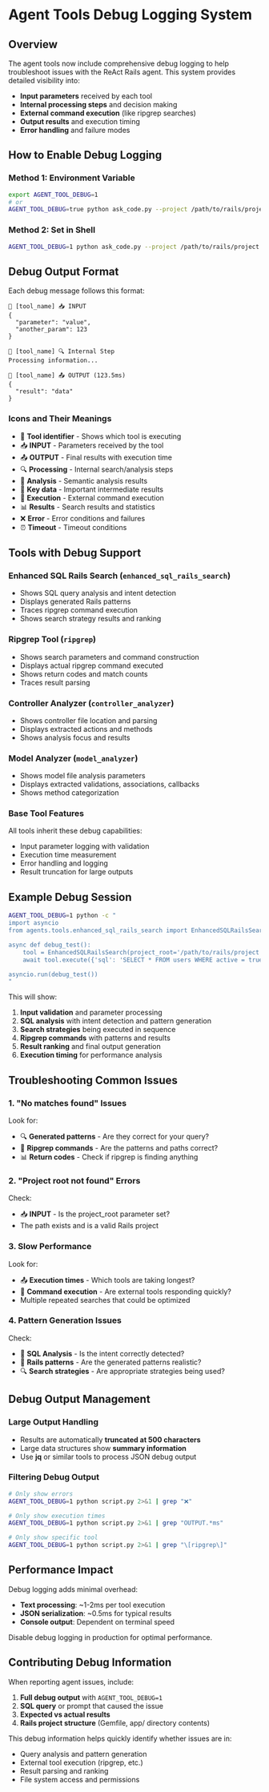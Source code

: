 # Agent Tools Debug Logging System

## Overview

The agent tools now include comprehensive debug logging to help troubleshoot issues with the ReAct Rails agent. This system provides detailed visibility into:

- **Input parameters** received by each tool
- **Internal processing steps** and decision making
- **External command execution** (like ripgrep searches)
- **Output results** and execution timing
- **Error handling** and failure modes

## How to Enable Debug Logging

### Method 1: Environment Variable
```bash
export AGENT_TOOL_DEBUG=1
# or
AGENT_TOOL_DEBUG=true python ask_code.py --project /path/to/rails/project
```

### Method 2: Set in Shell
```bash
AGENT_TOOL_DEBUG=1 python ask_code.py --project /path/to/rails/project
```

## Debug Output Format

Each debug message follows this format:
```
🔧 [tool_name] 📥 INPUT
{
  "parameter": "value",
  "another_param": 123
}

🔧 [tool_name] 🔍 Internal Step
Processing information...

🔧 [tool_name] 📤 OUTPUT (123.5ms)
{
  "result": "data"
}
```

### Icons and Their Meanings

- 🔧 **Tool identifier** - Shows which tool is executing
- 📥 **INPUT** - Parameters received by the tool
- 📤 **OUTPUT** - Final results with execution time
- 🔍 **Processing** - Internal search/analysis steps
- 🧠 **Analysis** - Semantic analysis results
- 🔑 **Key data** - Important intermediate results
- 🚀 **Execution** - External command execution
- 📊 **Results** - Search results and statistics
- ❌ **Error** - Error conditions and failures
- ⏰ **Timeout** - Timeout conditions

## Tools with Debug Support

### Enhanced SQL Rails Search (`enhanced_sql_rails_search`)
- Shows SQL query analysis and intent detection
- Displays generated Rails patterns
- Traces ripgrep command execution
- Shows search strategy results and ranking

### Ripgrep Tool (`ripgrep`)
- Shows search parameters and command construction
- Displays actual ripgrep command executed
- Shows return codes and match counts
- Traces result parsing

### Controller Analyzer (`controller_analyzer`)
- Shows controller file location and parsing
- Displays extracted actions and methods
- Shows analysis focus and results

### Model Analyzer (`model_analyzer`)
- Shows model file analysis parameters
- Displays extracted validations, associations, callbacks
- Shows method categorization

### Base Tool Features
All tools inherit these debug capabilities:
- Input parameter logging with validation
- Execution time measurement
- Error handling and logging
- Result truncation for large outputs

## Example Debug Session

```bash
AGENT_TOOL_DEBUG=1 python -c "
import asyncio
from agents.tools.enhanced_sql_rails_search import EnhancedSQLRailsSearch

async def debug_test():
    tool = EnhancedSQLRailsSearch(project_root='/path/to/rails/project')
    await tool.execute({'sql': 'SELECT * FROM users WHERE active = true'})

asyncio.run(debug_test())
"
```

This will show:
1. **Input validation** and parameter processing
2. **SQL analysis** with intent detection and pattern generation
3. **Search strategies** being executed in sequence
4. **Ripgrep commands** with patterns and results
5. **Result ranking** and final output generation
6. **Execution timing** for performance analysis

## Troubleshooting Common Issues

### 1. "No matches found" Issues
Look for:
- 🔍 **Generated patterns** - Are they correct for your query?
- 🚀 **Ripgrep commands** - Are the patterns and paths correct?
- 📊 **Return codes** - Check if ripgrep is finding anything

### 2. "Project root not found" Errors
Check:
- 📥 **INPUT** - Is the project_root parameter set?
- The path exists and is a valid Rails project

### 3. Slow Performance
Look for:
- 📤 **Execution times** - Which tools are taking longest?
- 🚀 **Command execution** - Are external tools responding quickly?
- Multiple repeated searches that could be optimized

### 4. Pattern Generation Issues
Check:
- 🧠 **SQL Analysis** - Is the intent correctly detected?
- 🔑 **Rails patterns** - Are the generated patterns realistic?
- 🔍 **Search strategies** - Are appropriate strategies being used?

## Debug Output Management

### Large Output Handling
- Results are automatically **truncated at 500 characters**
- Large data structures show **summary information**
- Use **jq** or similar tools to process JSON debug output

### Filtering Debug Output
```bash
# Only show errors
AGENT_TOOL_DEBUG=1 python script.py 2>&1 | grep "❌"

# Only show execution times
AGENT_TOOL_DEBUG=1 python script.py 2>&1 | grep "OUTPUT.*ms"

# Only show specific tool
AGENT_TOOL_DEBUG=1 python script.py 2>&1 | grep "\[ripgrep\]"
```

## Performance Impact

Debug logging adds minimal overhead:
- **Text processing**: ~1-2ms per tool execution
- **JSON serialization**: ~0.5ms for typical results
- **Console output**: Dependent on terminal speed

Disable debug logging in production for optimal performance.

## Contributing Debug Information

When reporting agent issues, include:
1. **Full debug output** with `AGENT_TOOL_DEBUG=1`
2. **SQL query** or prompt that caused the issue
3. **Expected vs actual results**
4. **Rails project structure** (Gemfile, app/ directory contents)

This debug information helps quickly identify whether issues are in:
- Query analysis and pattern generation
- External tool execution (ripgrep, etc.)
- Result parsing and ranking
- File system access and permissions